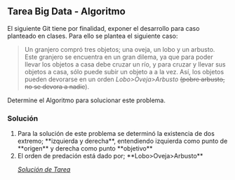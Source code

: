 ## Tarea Big Data - Algoritmo

El siguiente Git tiene por finalidad, exponer el desarrollo para caso planteado en clases.
Para ello  se plantea el siguiente caso:

>Un granjero compró tres objetos; una oveja, un lobo y un arbusto. Este granjero se encuentra en un gran dilema, ya que para poder llevar los objetos a casa  debe cruzar un río, y para cruzar y llevar sus objetos a casa, sólo puede subir un objeto a a la vez. Así, los objetos pueden devorarse en un orden *Lobo>Oveja>Arbusto* ~~(pobre arbusto, no se devora a nadie~~).

Determine el Algoritmo para solucionar este problema.

### Solución

<ol>
<li>Para la solución de este problema se determinó la existencia de dos extremo; **izquierda y derecha**, entendiendo izquierda como punto de **origen** y derecha como punto **objetivo**
<li>El orden de predación está dado por; **Lobo>Oveja>Arbusto**

[*Solución de Tarea*](https://drive.google.com/open?id=1pjRka87L08RPUXYde1NUhTCjuWHb75VY6v5twz_M1-g)
